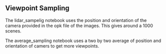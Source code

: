 ## Viewpoint Sampling

The lidar_sampelig notebook uses the position and orientation of the camera provided in the opk file of the images. This gives around a 1000 scenes. 

The average_sampling notebook uses a two by two average of position and orientation of camers to get more viewpoints. 
